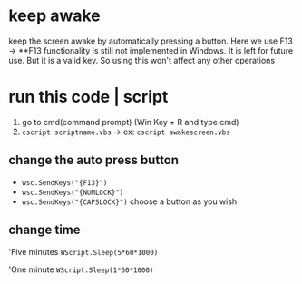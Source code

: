# keep awake

keep the screen awake by automatically pressing a button. Here we use F13 -> \*\*F13 functionality is still not implemented in Windows. It is left for future use. But it is a valid key. So using this won't affect any other operations

# run this code | script

1. go to cmd(command prompt) (Win Key + R and type cmd)
2. `cscript scriptname.vbs` -> ex: `cscript awakescreen.vbs`

## change the auto press button

- `wsc.SendKeys("{F13}")`
- `wsc.SendKeys("{NUMLOCK}")`
- `wsc.SendKeys("{CAPSLOCK}")`
  choose a button as you wish

## change time

'Five minutes
`WScript.Sleep(5*60*1000)`

'One minute
`WScript.Sleep(1*60*1000)`
